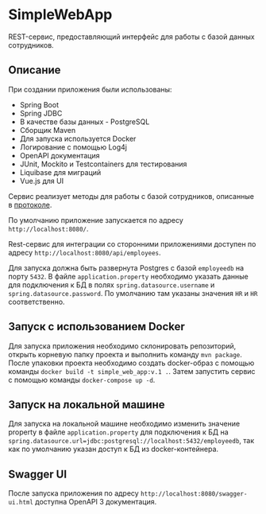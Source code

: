 # SimpleWebApp
REST-сервис, предоставляющий интерфейс для работы с базой данных сотрудников.

## Описание
При создании приложения были использованы:
- Spring Boot
- Spring JDBC
- В качестве базы данных - PostgreSQL
- Сборщик Maven
- Для запуска используется Docker
- Логирование с помощью Log4j
- OpenAPI документация
- JUnit, Mockito и Testcontainers для тестирования
- Liquibase для миграций  
- Vue.js для UI

Сервис реализует методы для работы с базой сотрудников, описанные в [протоколе](https://github.com/KirillovAlexander/SimpleWebApp/blob/master/EmployeeServiceSpecification.yaml).

По умолчанию приложение запускается по адресу `http://localhost:8080/`.

Rest-сервис для интеграции со сторонними приложениями доступен по адресу `http://localhost:8080/api/employees`.

Для запуска должна быть развернута Postgres с базой `employeedb` на порту `5432`. В файле `application.property` необходимо указать данные для подключения к БД в полях
`spring.datasource.username` и `spring.datasource.password`. По умолчанию там указаны значения `HR` и `HR` соответственно.

## Запуск с использованием Docker
Для запуска приложения необходимо склонировать репозиторий, открыть корневую папку проекта и выполнить команду `mvn package`.
После упаковки проекта необходимо создать docker-образ с помощью команды `docker build -t simple_web_app:v.1 .`.
Затем запустить сервис с помощью команды `docker-compose up -d`.

## Запуск на локальной машине
Для запуска на локальной машине необходимо изменить значение property в файле `application.property`
для подключения к БД на `spring.datasource.url=jdbc:postgresql://localhost:5432/employeedb`,
так как по умолчанию указан доступ к БД из docker-контейнера.

## Swagger UI
После запуска приложения по адресу `http://localhost:8080/swagger-ui.html` доступна OpenAPI 3 документация.

